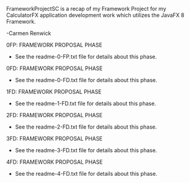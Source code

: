 

FrameworkProjectSC is a recap of my Framework Project for my CalculatorFX application development work which utilizes the JavaFX 8 Framework.


-Carmen Renwick



0FP: FRAMEWORK PROPOSAL PHASE
- See the readme-0-FP.txt file for details about this phase.

0FD: FRAMEWORK PROPOSAL PHASE
- See the readme-0-FD.txt file for details about this phase.

1FD: FRAMEWORK PROPOSAL PHASE
- See the readme-1-FD.txt file for details about this phase.

2FD: FRAMEWORK PROPOSAL PHASE
- See the readme-2-FD.txt file for details about this phase.

3FD: FRAMEWORK PROPOSAL PHASE
- See the readme-3-FD.txt file for details about this phase.

4FD: FRAMEWORK PROPOSAL PHASE
- See the readme-4-FD.txt file for details about this phase.



